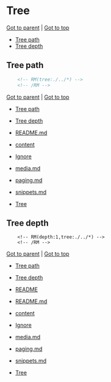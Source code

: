 Tree
====

<!-- RM -->
[Got to parent](./README.MD) | [Got to top](/README.MD)
* [Tree path](#tree-path)
* [Tree depth](#tree-depth)


<!-- /RM -->

Tree path
---------

```html
    <!-- RM(tree:./../*) -->
    <!-- /RM -->
```

<!-- RM(tree:./../*) -->
[Got to parent](./README.MD) | [Got to top](/README.MD)
* [Tree path](#tree-path)
* [Tree depth](#tree-depth)

* [README.md](./README.md)
* [content](./content.MD)
* [Ignore](./ignore.mD)
* [media.md](./media.md)
* [paging.md](./paging.md)
* [snippets.md](./snippets.md)
* [Tree](./tree.MD)

<!-- /RM -->

Tree depth
----------

```
    <!-- RM(depth:1,tree:./../*) -->
    <!-- /RM -->
```

<!-- RM(depth:1,tree:./../../*) -->
[Got to parent](./README.MD) | [Got to top](/README.MD)
* [Tree path](#tree-path)
* [Tree depth](#tree-depth)

* [README](./..)
* [README.md](./README.md)
* [content](./content.MD)
* [Ignore](./ignore.mD)
* [media.md](./media.md)
* [paging.md](./paging.md)
* [snippets.md](./snippets.md)
* [Tree](./tree.MD)

<!-- /RM -->